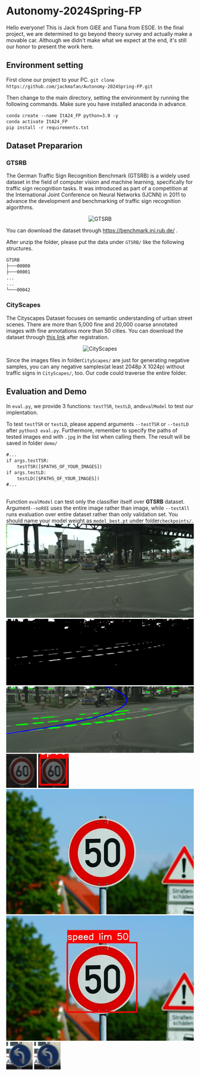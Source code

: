 # Autonomy-2024Spring-FP
Hello everyone! This is Jack from GIEE and Tiana from ESOE. In the final project, we are determined to go beyond theory survey and actually make a movable car. Although we didn't make what we expect at the end, it's still our honor to present the work here. 

##    Environment setting
First clone our project to your PC.
```git clone https://github.com/jackmafan/Autonomy-2024Spring-FP.git```

Then change to the main directory, setting the environment by running the following commands. Make sure you have installed anaconda in advance.
```
conda create --name ItA24_FP python=3.9 -y
conda activate ItA24_FP
pip install -r requirements.txt
```
##    Dataset Prepararion
###    GTSRB
The German Traffic Sign Recognition Benchmark (GTSRB) is a widely used dataset in the field of computer vision and machine learning, specifically for traffic sign recognition tasks. It was introduced as part of a competition at the International Joint Conference on Neural Networks (IJCNN) in 2011 to advance the development and benchmarking of traffic sign recognition algorithms.

<div align=center>
  
![GTSRB](assets/figures-in-report/Figure1-1.png)
<div align=left>
  
You can download the dataset through https://benchmark.ini.rub.de/ .
  
After unzip the folder, please put the data under ```GTSRB/``` like the following structures.
```
GTSRB
├───00000
├───00001
...
...
└───00042
```
    
###    CityScapes
The Cityscapes Dataset focuses on semantic understanding of urban street scenes. There are more than 5,000 fine and 20,000 coarse annotated images with fine annotations  more than 50 cities. You can download the dataset through [this link](https://www.cityscapes-dataset.com/) after registration.
<div align=center>
    
![CityScapes](https://www.cityscapes-dataset.com/wordpress/wp-content/uploads/2015/07/muenster00.png)

<div align=left>
  
Since the images files in folder```CityScapes/``` are just for generating negative samples, you can any negative samples(at least 2048p X 1024p) without traffic signs in ```CityScapes/```, too. Our code could traverse the entire folder.

##  Evaluation and Demo
In ```eval.py```, we provide 3 functions: ```testTSR```, ```testLD```, and```evalModel``` to test our implentation. 
    
    
To test ```testTSR``` or ```testLD```, please append arguments ```--testTSR``` or ```--testLD``` after ```python3 eval.py```. Furthermore, remember to specify the paths of tested images end with ```.jpg``` in the list when calling them. The result will be saved in folder ```demo/```
```python=
#...
if args.testTSR:
    testTSR([$PATHS_OF_YOUR_IMAGES])
if args.testLD:
    testLD([$PATHS_OF_YOUR_IMAGES])
#...
       
```

Function ```evalModel``` can test only the classifier itself over **GTSRB** dataset. Argument```--noROI``` uses the entire image rather than image, while ```--testAll``` runs evaluation over entire dataset rather than only validation set. You should name your model weight as ```model_best.pt``` under folder```checkpoints/```.
![DemoLD](assets/road10.jpg) ![DemoLD](demo/road10_bin.jpg) ![DemoLD](demo/road10_LD.jpg)
![DemoTSR](assets/test0.jpg) ![DemoLD](demo/test0_TSR.jpg)
![DemoTSR](assets/test1.jpg) ![DemoLD](demo/test1_TSR.jpg)
![DemoTSR](assets/test2.jpg) ![DemoLD](demo/test2_TSR.jpg)
